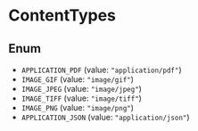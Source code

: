 # ContentTypes

## Enum

* `APPLICATION_PDF` (value: `"application/pdf"`)
* `IMAGE_GIF` (value: `"image/gif"`)
* `IMAGE_JPEG` (value: `"image/jpeg"`)
* `IMAGE_TIFF` (value: `"image/tiff"`)
* `IMAGE_PNG` (value: `"image/png"`)
* `APPLICATION_JSON` (value: `"application/json"`)
